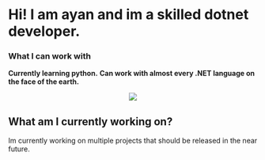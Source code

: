 # Hi! I am ayan and im a skilled dotnet developer.
### What I can work with
**Currently learning python.**
**Can work with almost every .NET language on the face of the earth.**

<p align="center">
  <a href="https://skillicons.dev">
    <img src="https://skillicons.dev/icons?i=py,cs,dotnet,java" />
  </a>
</p>

## What am I currently working on?
Im currently working on multiple projects that should be released in the near future.


